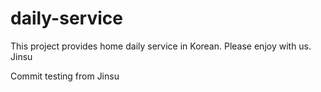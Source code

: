 # daily-service

This project provides home daily service in Korean.
Please enjoy with us.
Jinsu

Commit testing from Jinsu

